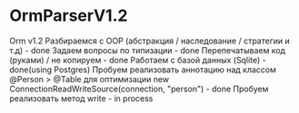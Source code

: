 # OrmParserV1.2
Orm v1.2
Разбираемся с OOP (абстракция / наследование / стратегии и т.д) - done
Задаем вопросы по типизации - done
Перепечатываем код (руками) / не копируем - done
Работаем с базой данных (Sqlite) - done(using Postgres)
Пробуем реализовать аннотацию над классом @Person > @Table для оптимизации new ConnectionReadWriteSource(connection, "person") - done
Пробуем реализовать метод write - in process
